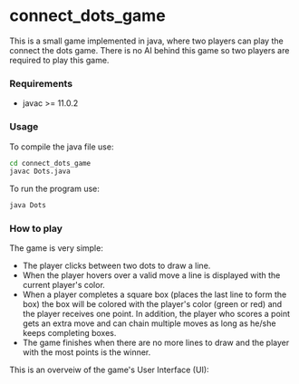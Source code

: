 # connect_dots_game
This is a small game implemented in java, where two players can play the connect the dots game. There is no AI behind this game so two players are required to play this game.

### Requirements
- javac >= 11.0.2

### Usage
To compile the java file use:
```bash
cd connect_dots_game
javac Dots.java
```

To run the program use:
```bash
java Dots
```

### How to play
The game is very simple:
- The player clicks between two dots to draw a line.
- When the player hovers over a valid move a line is displayed with the current player's color.
- When a player completes a square box (places the last line to form the box) the box will be colored with the player's color (green or red) and the player receives one point. In addition, the player who scores a point gets an extra move and can chain multiple moves as long as he/she keeps completing boxes. 
- The game finishes when there are no more lines to draw and the player with the most points is the winner.

This is an overveiw of the game's User Interface (UI):
![]()
